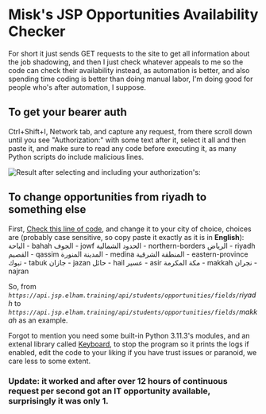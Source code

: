 # Misk's JSP Opportunities Availability Checker

For short it just sends GET requests to the site to get all information about the job shadowing, and then I just check whatever appeals to me so the code can check their availability instead, as automation is better, and also spending time coding is better than doing manual labor, I'm doing good for people who's after automation, I suppose.

## To get your bearer auth
Ctrl+Shift+I, Network tab, and capture any request, from there scroll down until you see "Authorization:" with some text after it, select it all and then paste it, and make sure to read any code before executing it, as many Python scripts do include malicious lines.

![Result after selecting and including your authorization's:](https://github.com/Developer-Incoming/Misk-Shadowing-Program-Opportunities-Checker/assets/56730075/d4a97044-0eec-450f-a901-ca3ef438da88)


## To change opportunities from riyadh to something else
First, [Check this line of code](https://github.com/Developer-Incoming/Misk-Shadowing-Program-Opportunities-Checker/blob/main/main.py#L69), and change it to your city of choice, choices are (probably case sensitive, so copy paste it exactly as it is in **English**):
الباحة  - bahah
الجوف  - jowf
الحدود الشمالية  - northern-borders
الرياض  - riyadh
القصيم  - qassim
المدينة المنورة  - medina
المنطقة الشرقية  - eastern-province
تبوك  - tabuk
جازان  - jazan
حائل  - hail
عسير  - asir
مكة المكرمة  - makkah
نجران  - najran


So, from *`https://api.jsp.elham.training/api/students/opportunities/fields/`riyadh* to *`https://api.jsp.elham.training/api/students/opportunities/fields/`makkah* as an example.

Forgot to mention you need some built-in Python 3.11.3's modules, and an extenal library called [Keyboard](https://pypi.org/project/keyboard/), to stop the program so it prints the logs if enabled, edit the code to your liking if you have trust issues or paranoid, we care less to some extent.


### **Update: it worked and after over 12 hours of continuous request per second got an IT opportunity available, surprisingly it was only 1.**
